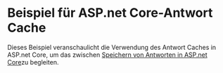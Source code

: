 # <a name="aspnet-core-response-cache-sample"></a>Beispiel für ASP.net Core-Antwort Cache

Dieses Beispiel veranschaulicht die Verwendung des Antwort Caches in ASP.net Core, um das zwischen [Speichern von Antworten in ASP.net Core](https://docs.microsoft.com/aspnet/core/performance/caching/response)zu begleiten.
